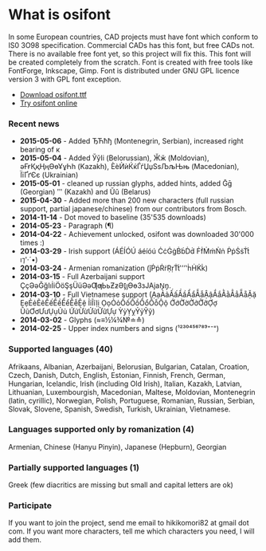 # What is osifont

In some European countries, CAD projects must have font which conform to IS0 3O98 specification. Commercial CADs has this font, but free CADs not. There is no available free font yet, so this project will fix this. This font will be created completely from the scratch. Font is created with free tools like FontForge, Inkscape, Gimp. Font is distributed under GNU GPL licence version 3 with GPL font exception.

- [Download osifont.ttf](https://goo.gl/ICqPXo)
- [Try osifont online](https://hikikomori82.github.io/)

### Recent news

  - **2015-05-06** - Added ЂЋћђ (Montenegrin, Serbian), increased right bearing of к
  - **2015-05-04** - Added ЎўІі (Belorussian), Ӂӂ (Moldovian), әҒғҚқҢңӨөҰұҺһ (Kazakh), ЀѐЍѝЌќЃѓЏџЅѕЉљЊњ (Macedonian), ЇїҐґЄє (Ukrainian)
  - **2015-05-01** - cleaned up russian glyphs, added hints, added Ḡḡ (Georgian) ʺʹ (Kazakh) and Ŭŭ (Belarus)
  - **2015-04-30** - Added more than 200 new characters (full russian support, partial japanese/chinese) from our contributors from Bosch.
  - **2014-11-14** - Dot moved to baseline (35'535 downloads)
  - **2014-05-23** - Paragraph (¶)
  - **2014-04-22** - Achievement unlocked, osifont was downloaded 30'000 times :)
  - **2014-03-29** - Irish support (ÁÉÍÓÚ áéíóú ĊċĠġḂḃḊḋ ḞḟṀṁṄṅ ṖṗṠṡṪṫ ı⁊'·´•)
  - **2014-03-24** - Armenian romanization (ǰṖṗṘṙṚṛṪṫ‛'’ʽḣḢK̇k̇)
  - **2014-03-15** - Full Azerbaijani support ÇçƏəĞğIıİiÖöŞşÜüƏəƢƣЬьƵƶӘI̡ı̡ƟɵЗзЈАјаN̡n̡.
  - **2014-03-10** - Full Vietnamese support (ẠạẢảẤấẦầẨẩẪẫẬậẮắẰằẲẳẴẵẶặ ẸẹẺẻẼẽẾếỀềỂểỄễỆệ ỈỉĨĩỊị ỌọỎỏỐốỒồỔổỖỗỘộ ỚớỜờỞởỠỡỢợ ŨũƠơƯưỤụỦủ ỨứỪừỬửỮữỰự ỲỳỴỵỶỷỸỹ)
  - **2014-03-02** - Glyphs (≈≡½¼¾№≐≙)
  - **2014-02-25** - Upper index numbers and signs (¹²³⁰⁴⁵⁶⁷⁸⁹⁺⁻⁼)

### Supported languages (40)

Afrikaans, Albanian, Azerbaijani, Belorusian, Bulgarian, Catalan, Croation, Czech, Danish, Dutch, English, Estonian, Finnish, French, German, Hungarian, Icelandic, Irish (including Old Irish), Italian, Kazakh, Latvian, Lithuanian, Luxembourgish, Macedonian, Maltese, Moldovian, Montenegrin (latin, cyrillic), Norwegian, Polish, Portuguese, Romanian, Russian, Serbian, Slovak, Slovene, Spanish, Swedish, Turkish, Ukrainian, Vietnamese.

### Languages supported only by romanization (4)

Armenian, Chinese (Hanyu Pinyin), Japanese (Hepburn), Georgian

### Partially supported languages (1)

Greek (few diacritics are missing but small and capital letters are ok)

### Participate

If you want to join the project, send me email to hikikomori82 at gmail dot com. If you want more characters, tell me which characters you need, I will add them.
